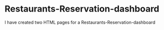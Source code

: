 # Restaurants-Reservation-dashboard
I have created two HTML pages for a Restaurants-Reservation-dashboard
